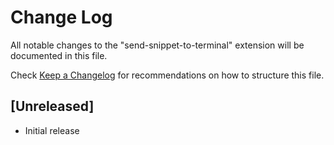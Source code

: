 # Change Log

All notable changes to the "send-snippet-to-terminal" extension will be documented in this file.

Check [Keep a Changelog](http://keepachangelog.com/) for recommendations on how to structure this file.

## [Unreleased]

- Initial release